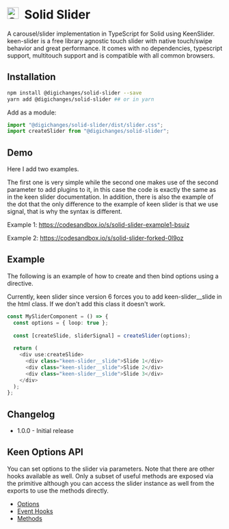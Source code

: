 # <img width="27px" src="https://github.com/solidjs/solid-site/raw/master/src/assets/logo.png" alt="Solid logo"> &nbsp;Solid Slider

A carousel/slider implementation in TypeScript for Solid using KeenSlider. keen-slider is a free library agnostic touch slider with native touch/swipe behavior and great performance. It comes with no dependencies, typescript support, multitouch support and is compatible with all common browsers.

## Installation

```bash
npm install @digichanges/solid-slider --save
yarn add @digichanges/solid-slider ## or in yarn
```

Add as a module:

```ts
import "@digichanges/solid-slider/dist/slider.css";
import createSlider from "@digichanges/solid-slider";
```

## Demo

Here I add two examples.

The first one is very simple while the second one makes use of the second parameter to add plugins to it, in this case the code is exactly the same as in the keen slider documentation. In addition, there is also the example of the dot that the only difference to the example of keen slider is that we use signal, that is why the syntax is different.


Example 1: https://codesandbox.io/s/solid-slider-example1-bsuiz

Example 2: https://codesandbox.io/s/solid-slider-forked-0l9oz

## Example

The following is an example of how to create and then bind options using a directive.

Currently, keen slider since version 6 forces you to add keen-slider__slide in the html class. If we don't add this class it doesn't work.

```ts
const MySliderComponent = () => {
  const options = { loop: true };
  
  const [createSlide, sliderSignal] = createSlider(options);
  
  return (
    <div use:createSlide>
      <div class="keen-slider__slide">Slide 1</div>
      <div class="keen-slider__slide">Slide 2</div>
      <div class="keen-slider__slide">Slide 3</div>
    </div>
  );
};
```

## Changelog

- 1.0.0 - Initial release

## Keen Options API

You can set options to the slider via parameters. Note that there are other hooks available as well. Only a subset of useful methods are exposed via the primitive although you can access the slider instance as well from the exports to use the methods directly.

- [Options](https://keen-slider.io/docs#options)
- [Event Hooks](https://keen-slider.io/docs#event-hooks)
- [Methods](https://keen-slider.io/docs#methods--properties)
